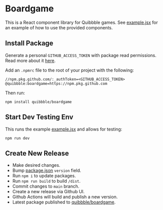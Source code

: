 # Boardgame

This is a React component library for Quibbble games. See [example.jsx](./src/example.jsx) for an example of how to use the provided components. 

## Install Package

Generate a personal `GITHUB_ACCESS_TOKEN` with package read permissions. Read more about it [here](https://docs.github.com/en/packages/working-with-a-github-packages-registry/working-with-the-npm-registry).

Add an `.npmrc` file to the root of your project with the following:

```
//npm.pkg.github.com/:_authToken=<GITHUB_ACCESS_TOKEN>
@quibbble:boardgame=https://npm.pkg.github.com
```

Then run:

```
npm install quibbble/boardgame
```

## Start Dev Testing Env

This runs the example [example.jsx](./src/example.jsx) and allows for testing:

```
npm run dev
```

## Create New Release

- Make desired changes.
- Bump [package.json](package.json) `version` field.
- Run `npm i` to update packages.
- Run `npm run build` to build `/dist`.
- Commit changes to `main` branch.
- Create a new release via Github UI.
- Github Actions will build and publish a new version.
- Latest package published to [quibbble/boardgame](https://github.com/quibbble/boardgame/pkgs/npm/boardgame).
